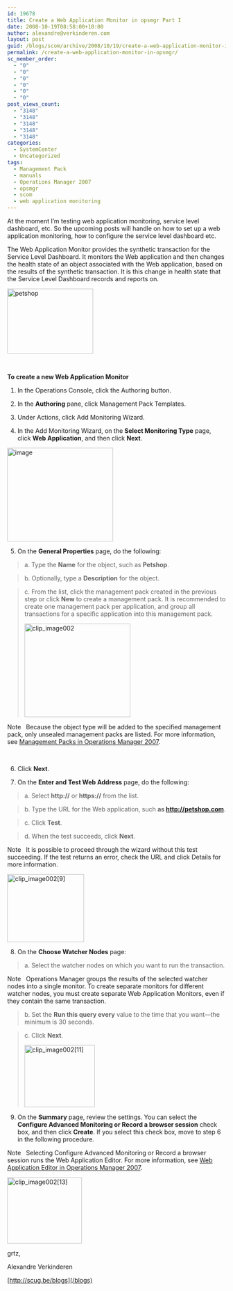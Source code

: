 ```yaml
---
id: 19678
title: Create a Web Application Monitor in opsmgr Part I
date: 2008-10-19T08:58:00+10:00
author: alexandre@verkinderen.com
layout: post
guid: /blogs/scom/archive/2008/10/19/create-a-web-application-monitor-in-opsmgr.aspx
permalink: /create-a-web-application-monitor-in-opsmgr/
sc_member_order:
  - "0"
  - "0"
  - "0"
  - "0"
  - "0"
  - "0"
post_views_count:
  - "3148"
  - "3148"
  - "3148"
  - "3148"
  - "3148"
categories:
  - SystemCenter
  - Uncategorized
tags:
  - Management Pack
  - manuals
  - Operations Manager 2007
  - opsmgr
  - scom
  - web application monitoring
---
```

At the moment I&#8217;m testing web application monitoring, service level dashboard, etc. So the upcoming posts will handle on how to set up a web application monitoring, how to configure the service level dashboard etc. 

The Web Application Monitor provides the synthetic transaction for the Service Level Dashboard. It monitors the Web application and then changes the health state of an object associated with the Web application, based on the results of the synthetic transaction. It is this change in health state that the Service Level Dashboard records and reports on. 

[<img style="border-top-width: 0px;border-left-width: 0px;border-bottom-width: 0px;border-right-width: 0px" height="149" alt="petshop" src="http://scug.be/scom/files/2012/06/clip_image0027_thumb.jpg" width="198" border="0" />](http://scug.be/scom/files/2012/06/clip_image0027.jpg) 

&#160;

**To create a new Web Application Monitor** 

1. In the Operations Console, click the Authoring button. 

2. In the **Authoring** pane, click Management Pack Templates. 

3. Under Actions, click Add Monitoring Wizard. 

4. In the Add Monitoring Wizard, on the **Select Monitoring Type** page, click **Web Application**, and then click **Next**. 

[<img style="border-top-width: 0px;border-left-width: 0px;border-bottom-width: 0px;border-right-width: 0px" height="215" alt="image" src="https://mscloudstorage.blob.core.windows.net/mscloudstorage//2012/06/image_thumb.png" width="244" border="0" />](http://scug.be/scom/files/2012/06/image_2.png) 

5. On the **General Properties** page, do the following: 

> a. Type the **Name** for the object, such as **Petshop**. 

> b. Optionally, type a **Description** for the object. 

> c. From the list, click the management pack created in the previous step or click **New** to create a management pack. It is recommended to create one management pack per application, and group all transactions for a specific application into this management pack. 
> 
> [<img style="border-top-width: 0px;border-left-width: 0px;border-bottom-width: 0px;border-right-width: 0px" height="215" alt="clip_image002" src="http://scug.be/scom/files/2012/06/clip_image002_thumb_414819FF.jpg" width="244" border="0" />](http://scug.be/scom/files/2012/06/clip_image002_5B1C502E.jpg)

Note&#160;&#160; Because the object type will be added to the specified management pack, only unsealed management packs are listed. For more information, see [Management Packs in Operations Manager 2007](http://technet.microsoft.com/en-us/library/bb309695.aspx). 

&#160;

6. Click **Next**. 

7. On the **Enter and Test Web Address** page, do the following: 

> a. Select **http://** or **https://** from the list.

> b. Type the URL for the Web application, such **as <http://petshop.com>**.

> c. Click **Test**.

> d. When the test succeeds, click **Next**.

Note&#160;&#160; It is possible to proceed through the wizard without this test succeeding. If the test returns an error, check the URL and click Details for more information. 

[<img style="border-top-width: 0px;border-left-width: 0px;border-bottom-width: 0px;border-right-width: 0px" height="156" alt="clip_image002[9]" src="http://scug.be/scom/files/2012/06/clip_image002[9_5D005F00_thumb.jpg" width="177" border="0" />](http://scug.be/scom/files/2012/06/clip_image002[9].jpg) 

8. On the **Choose Watcher Nodes** page: 

> a. Select the watcher nodes on which you want to run the transaction. 

Note&#160;&#160; Operations Manager groups the results of the selected watcher nodes into a single monitor. To create separate monitors for different watcher nodes, you must create separate Web Application Monitors, even if they contain the same transaction. 

> b. Set the **Run this query every** value to the time that you want—the minimum is 30 seconds.

> c. Click **Next**. 
> 
> [<img style="border-top-width: 0px;border-left-width: 0px;border-bottom-width: 0px;border-right-width: 0px" height="143" alt="clip_image002[11]" src="http://scug.be/scom/files/2012/06/clip_image002[11_5D005F00_thumb.jpg" width="162" border="0" />](http://scug.be/scom/files/2012/06/clip_image002[11].jpg)

9. On the **Summary** page, review the settings. You can select the **Configure Advanced Monitoring or Record a browser session** check box, and then click **Create**. If you select this check box, move to step 6 in the following procedure. 

Note&#160;&#160; Selecting Configure Advanced Monitoring or Record a browser session runs the Web Application Editor. For more information, see [Web Application Editor in Operations Manager 2007](/blogs/scom/archive/2008/10/19/add-a-recording-to-an-existing-web-application-object.aspx). 

[<img style="border-top-width: 0px;border-left-width: 0px;border-bottom-width: 0px;border-right-width: 0px" height="152" alt="clip_image002[13]" src="http://scug.be/scom/files/2012/06/clip_image002[13_5D005F00_thumb.jpg" width="172" border="0" />](http://scug.be/scom/files/2012/06/clip_image002[13].jpg) 

grtz,

Alexandre Verkinderen

[http://scug.be/blogs](/blogs)